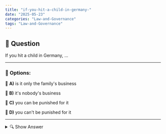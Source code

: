 ```yaml
---
title: "if-you-hit-a-child-in-germany-"
date: "2025-05-23"
categories: "Law-and-Governance"
tags: "Law-and-Governance"
---
```


## 📌 **Question**

If you hit a child in Germany, ...



---

### 📝 **Options:**

🔘 **A)** is it only the family's business

🔘 **B)** it's nobody's business

🔘 **C)** you can be punished for it

🔘 **D)** you can't be punished for it

---

<details>
  <summary>🔍 Show Answer</summary>

  <p>
💡  <b>Correct Answer:</b>  c
  </p>
  <p>
    📖<b>Explanation:</b>
    
  </p>
</details>

